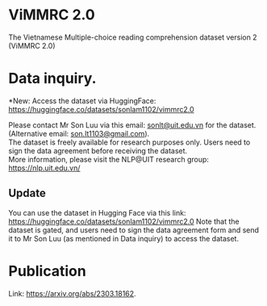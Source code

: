 # ViMMRC 2.0
The Vietnamese Multiple-choice reading comprehension dataset version 2 (ViMMRC 2.0) 

# Data inquiry. 
*New: Access the dataset via HuggingFace: https://huggingface.co/datasets/sonlam1102/vimmrc2.0   

Please contact Mr Son Luu via this email: sonlt@uit.edu.vn for the dataset. (Alternative email: son.lt1103@gmail.com).   
The dataset is freely available for research purposes only. Users need to sign the data agreement before receiving the dataset.   
More information, please visit the NLP@UIT research group: https://nlp.uit.edu.vn/   

## Update
You can use the dataset in Hugging Face via this link: https://huggingface.co/datasets/sonlam1102/vimmrc2.0
Note that the dataset is gated, and users need to sign the data agreement form and send it to Mr Son Luu (as mentioned in Data inquiry) to access the dataset. 


# Publication 
Link: https://arxiv.org/abs/2303.18162.  

